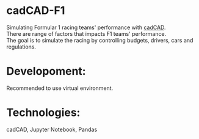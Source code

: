 # cadCAD-F1
Simulating Formular 1 racing teams' performance with [cadCAD](https://github.com/cadCAD-org/cadCAD).\
There are range of factors that impacts F1 teams' performance.\
The goal is to simulate the racing by controlling budgets, drivers, cars and regulations.

# Developoment:
Recommended to use virtual environment.

# Technologies:
cadCAD, Jupyter Notebook, Pandas
